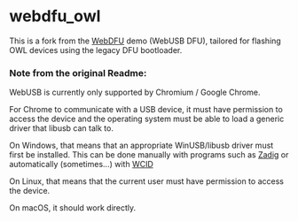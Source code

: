 # webdfu_owl

This is a fork from the [WebDFU](https://devanlai.github.io/webdfu/dfu-util/) demo (WebUSB DFU), tailored for flashing OWL devices using the legacy DFU bootloader.


### Note from the original Readme:

WebUSB is currently only supported by Chromium / Google Chrome.

For Chrome to communicate with a USB device, it must have permission to access the device and the operating system must be able to load a generic driver that libusb can talk to.

On Windows, that means that an appropriate WinUSB/libusb driver must first be installed. This can be done manually with programs such as [Zadig](http://zadig.akeo.ie/) or automatically (sometimes...) with [WCID](https://github.com/pbatard/libwdi/wiki/WCID-Devices)

On Linux, that means that the current user must have permission to access the device.

On macOS, it should work directly.

